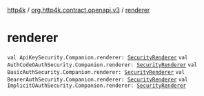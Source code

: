 [http4k](../index.md) / [org.http4k.contract.openapi.v3](index.md) / [renderer](./renderer.md)

# renderer

`val ApiKeySecurity.Companion.renderer: `[`SecurityRenderer`](../org.http4k.contract.openapi/-security-renderer/index.md)
`val AuthCodeOAuthSecurity.Companion.renderer: `[`SecurityRenderer`](../org.http4k.contract.openapi/-security-renderer/index.md)
`val BasicAuthSecurity.Companion.renderer: `[`SecurityRenderer`](../org.http4k.contract.openapi/-security-renderer/index.md)
`val BearerAuthSecurity.Companion.renderer: `[`SecurityRenderer`](../org.http4k.contract.openapi/-security-renderer/index.md)
`val ImplicitOAuthSecurity.Companion.renderer: `[`SecurityRenderer`](../org.http4k.contract.openapi/-security-renderer/index.md)